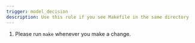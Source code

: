```yaml
---
trigger: model_decision
description: Use this rule if you see Makefile in the same directory
---
```


1. Please run `make` whenever you make a change.
